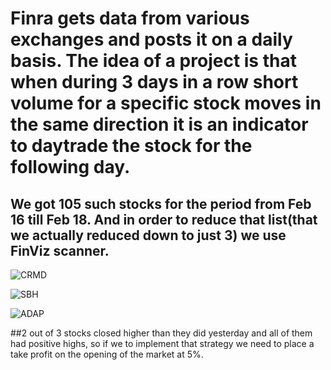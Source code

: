 # Finra gets data from various exchanges and posts it on a daily basis. The idea of a project is that when during 3 days in a row short volume for a specific stock moves in the same direction it is an indicator to daytrade the stock for the following day.
## We got 105 such stocks for the period from Feb 16 till Feb 18. And in order to reduce that list(that we actually reduced down to just 3) we use FinViz scanner.

![CRMD](https://imgur.com/a/qzQhp3W)

![SBH](https://imgur.com/a/4CGJVn0)

![ADAP](https://imgur.com/a/vwy84Eb)

##2 out of 3 stocks closed higher than they did yesterday and all of them had positive highs, so if we to implement that strategy we need to place a take profit on the opening of the market at 5%.

